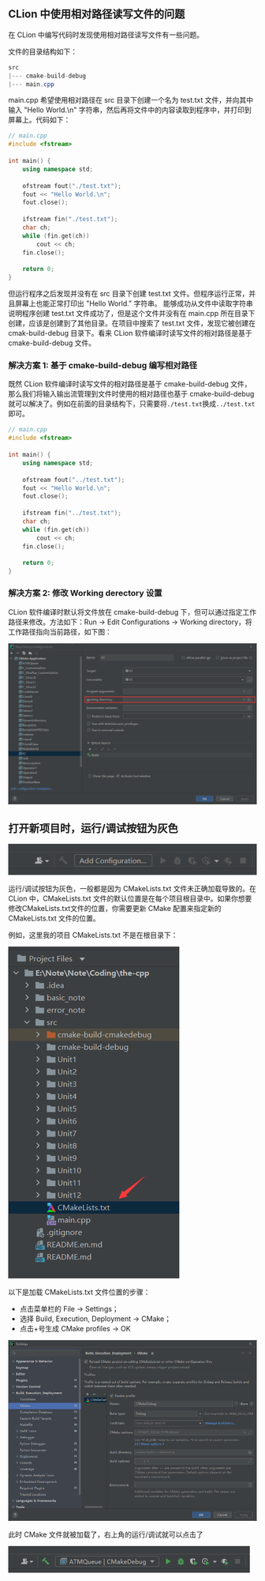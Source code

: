 ## CLion 中使用相对路径读写文件的问题

在 CLion 中编写代码时发现使用相对路径读写文件有一些问题。

文件的目录结构如下：

```java
src
|--- cmake-build-debug
|--- main.cpp
```

main.cpp 希望使用相对路径在 src 目录下创建一个名为 test.txt 文件，并向其中输入 "Hello World.\n" 字符串，然后再将文件中的内容读取到程序中，并打印到屏幕上。代码如下：

```cpp
// main.cpp
#include <fstream>

int main() {
    using namespace std;

    ofstream fout("./test.txt");
    fout << "Hello World.\n";
    fout.close();

    ifstream fin("./test.txt");
    char ch;
    while (fin.get(ch))
        cout << ch;
    fin.close();

    return 0;
}
```

但运行程序之后发现并没有在 src 目录下创建 test.txt 文件。但程序运行正常，并且屏幕上也能正常打印出 "Hello World." 字符串。
能够成功从文件中读取字符串说明程序创建 test.txt 文件成功了，但是这个文件并没有在 main.cpp 所在目录下创建，应该是创建到了其他目录。在项目中搜索了 test.txt 文件，发现它被创建在 cmak-build-debug 目录下。看来 CLion 软件编译时读写文件的相对路径是基于 cmake-build-debug 文件。

### 解决方案 1: 基于 cmake-build-debug 编写相对路径

既然 CLion 软件编译时读写文件的相对路径是基于 cmake-build-debug 文件，那么我们将输入输出流管理到文件时使用的相对路径也基于 cmake-build-debug 就可以解决了。例如在前面的目录结构下，只需要将`./test.txt`换成`../test.txt`即可。

```cpp
// main.cpp
#include <fstream>

int main() {
    using namespace std;

    ofstream fout("../test.txt");
    fout << "Hello World.\n";
    fout.close();

    ifstream fin("../test.txt");
    char ch;
    while (fin.get(ch))
        cout << ch;
    fin.close();

    return 0;
}
```

### 解决方案 2: 修改 Working derectory 设置

CLion 软件编译时默认将文件放在 cmake-build-debug 下，但可以通过指定工作路径来修改。方法如下：Run -> Edit Configurations -> Working directory，将工作路径指向当前路径，如下图：

![](../../../.imgs/Coding/Tool/Clion/CLion_1.png)

## 打开新项目时，运行/调试按钮为灰色

![图 0](../../../.imgs/Coding/Tool/Clion/20240719-212404-613.png)

运行/调试按钮为灰色，一般都是因为 CMakeLists.txt 文件未正确加载导致的。在 CLion 中，CMakeLists.txt 文件的默认位置是在每个项目根目录中。如果你想要修改CMakeLists.txt文件的位置，你需要更新 CMake 配置来指定新的 CMakeLists.txt 文件的位置。

例如，这里我的项目 CMakeLists.txt 不是在根目录下：

![图 3](../../../.imgs/Coding/Tool/Clion/20240719-223329-831.png)  

以下是加载 CMakeLists.txt 文件位置的步骤：

- 点击菜单栏的 File -> Settings；
- 选择 Build, Execution, Deployment -> CMake；
- 点击+号生成 CMake profiles -> OK

![图 4](../../../.imgs/Coding/Tool/Clion/20240719-223519-031.png)  

此时 CMake 文件就被加载了，右上角的运行/调试就可以点击了

![图 5](../../../.imgs/Coding/Tool/Clion/20240719-223655-553.png)  
